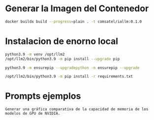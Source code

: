 
# Generar la Imagen del Contenedor

```sh
docker buildx build --progress=plain . -t comsatel/iallm:0.1.0
```

# Instalacion de enorno local

```sh
python3.9 -m venv /opt/llm2
/opt/llm2/bin/python3.9 -m pip install --upgrade pip
```

```sh
python3.9 -m ensurepip --upgradepython -m ensurepip --upgrade
```

```sh
/opt/llm2/bin/python3.9 -m pip install -r requirements.txt
```

# Prompts ejemplos

```text
Generar una gráfica comparativa de la capacidad de memoria de los modelos de GPU de NVIDIA.
```
